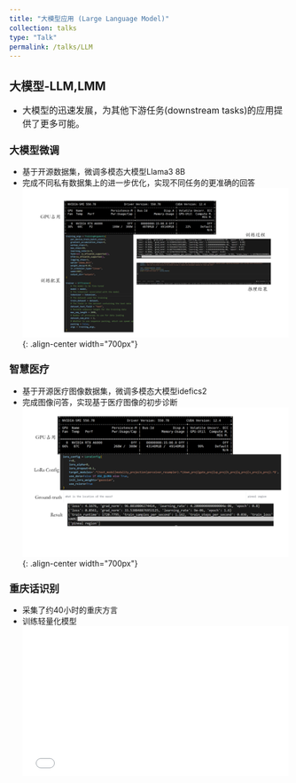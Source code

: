```yaml
---
title: "大模型应用 (Large Language Model)"
collection: talks
type: "Talk"
permalink: /talks/LLM
---
```


##  大模型-LLM,LMM
- <font size=3> 大模型的迅速发展，为其他下游任务(downstream tasks)的应用提供了更多可能。</font>  



###  <font size=4> 大模型微调 </font>
 - 基于开源数据集，微调多模态大模型Llama3 8B
 - 完成不同私有数据集上的进一步优化，实现不同任务的更准确的回答
   ![llm](/images/llmfinetue.png){: .align-center width="700px"}


###  <font size=4> 智慧医疗 </font>
 - 基于开源医疗图像数据集，微调多模态大模型idefics2
 - 完成图像问答，实现基于医疗图像的初步诊断
   ![llm](/images/multimodal.png){: .align-center width="700px"}


### <font size=4> 重庆话识别</font>
- 采集了约40小时的重庆方言
- 训练轻量化模型
  <div style="position: relative; padding-bottom: 56.25%; height: 0; overflow: hidden; max-width: 100%; height: auto;">
    <iframe 
    src="//player.bilibili.com/player.html?isOutside=true&aid=1705132836&bvid=BV1dT421i7ZU&cid=1562461104&autoplay=0" 
    style="position: absolute; top: 0; left: 0; width: 100%; height: 100%;" 
    frameborder="0" 
    allowfullscreen="true">
    </iframe>
  </div>


 
